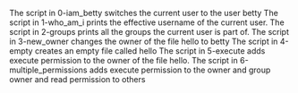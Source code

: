 The script in 0-iam_betty switches the current user to the user betty
The script in 1-who_am_i prints the effective username of the current user.
The script in 2-groups prints all the groups the current user is part of.
The script in 3-new_owner changes the owner of the file hello to betty
The script in 4-empty creates an empty file called hello
The script in 5-execute adds execute permission to the owner of the file hello.
The script in 6-multiple_permissions  adds execute permission to the owner and group owner and read permission to others
